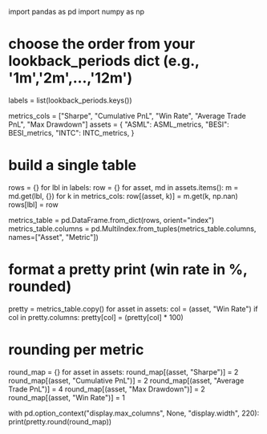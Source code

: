 import pandas as pd
import numpy as np

# choose the order from your lookback_periods dict (e.g., '1m','2m',...,'12m')
labels = list(lookback_periods.keys())

metrics_cols = ["Sharpe", "Cumulative PnL", "Win Rate", "Average Trade PnL", "Max Drawdown"]
assets = {
    "ASML": ASML_metrics,
    "BESI": BESI_metrics,
    "INTC": INTC_metrics,
}

# build a single table
rows = {}
for lbl in labels:
    row = {}
    for asset, md in assets.items():
        m = md.get(lbl, {})
        for k in metrics_cols:
            row[(asset, k)] = m.get(k, np.nan)
    rows[lbl] = row

metrics_table = pd.DataFrame.from_dict(rows, orient="index")
metrics_table.columns = pd.MultiIndex.from_tuples(metrics_table.columns, names=["Asset", "Metric"])

# format a pretty print (win rate in %, rounded)
pretty = metrics_table.copy()
for asset in assets:
    col = (asset, "Win Rate")
    if col in pretty.columns:
        pretty[col] = (pretty[col] * 100)

# rounding per metric
round_map = {}
for asset in assets:
    round_map[(asset, "Sharpe")] = 2
    round_map[(asset, "Cumulative PnL")] = 2
    round_map[(asset, "Average Trade PnL")] = 4
    round_map[(asset, "Max Drawdown")] = 2
    round_map[(asset, "Win Rate")] = 1

with pd.option_context("display.max_columns", None, "display.width", 220):
    print(pretty.round(round_map))
